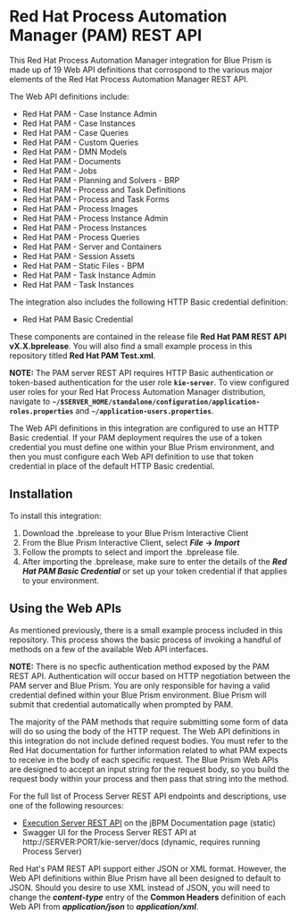 # Red Hat Process Automation Manager (PAM) REST API

This Red Hat Process Automation Manager integration for Blue Prism is made up of 19 Web API definitions that corrospond to the various major elements of the Red Hat Process Automation Manager REST API.

The Web API definitions include:
* Red Hat PAM - Case Instance Admin
* Red Hat PAM - Case Instances
* Red Hat PAM - Case Queries
* Red Hat PAM - Custom Queries
* Red Hat PAM - DMN Models
* Red Hat PAM - Documents
* Red Hat PAM - Jobs
* Red Hat PAM - Planning and Solvers - BRP
* Red Hat PAM - Process and Task Definitions
* Red Hat PAM - Process and Task Forms
* Red Hat PAM - Process Images
* Red Hat PAM - Process Instance Admin
* Red Hat PAM - Process Instances
* Red Hat PAM - Process Queries
* Red Hat PAM - Server and Containers
* Red Hat PAM - Session Assets
* Red Hat PAM - Static Files - BPM
* Red Hat PAM - Task Instance Admin
* Red Hat PAM - Task Instances

The integration also includes the following HTTP Basic credential definition:
* Red Hat PAM Basic Credential

These components are contained in the release file **Red Hat PAM REST API vX.X.bprelease**. You will also find a small example process in this repository titled **Red Hat PAM Test.xml**.

**NOTE:** The PAM server REST API requires HTTP Basic authentication or token-based authentication for the user role **`kie-server`**. To view configured user roles for your Red Hat Process Automation Manager distribution, navigate to **`~/$SERVER_HOME/standalone/configuration/application-roles.properties`** and **`~/application-users.properties`**. 

The Web API definitions in this integration are configured to use an HTTP Basic credential. If your PAM deployment requires the use of a token credential you must define one within your Blue Prism environment, and then you must configure each Web API definition to use that token credential in place of the default HTTP Basic credential.

## Installation ##
To install this integration:
1. Download the .bprelease to your Blue Prism Interactive Client
2. From the Blue Prism Interactive Client, select ***File* -> *Import***
3. Follow the prompts to select and import the .bprelease file.
4. After importing the .bprelease, make sure to enter the details of the ***Red Hat PAM Basic Credential*** or set up your token credential if that applies to your environment.

## Using the Web APIs ##
As mentioned previously, there is a small example process included in this repository. This process shows the basic process of invoking a handful of methods on a few of the available Web API interfaces.

**NOTE:** There is no specfic authentication method exposed by the PAM REST API. Authentication will occur based on HTTP negotiation between the PAM server and Blue Prism. You are only responsible for having a valid credential defined within your Blue Prism environment. Blue Prism will submit that credential automatically when prompted by PAM.

The majority of the PAM methods that require submitting some form of data will do so using the body of the HTTP request. The Web API definitions in this integration do not include defined request bodies. You must refer to the Red Hat documentation for further information related to what PAM expects to receive in the body of each specific request. The Blue Prism Web APIs are designed to accept an input string for the request body, so you build the request body within your process and then pass that string into the method.

For the full list of Process Server REST API endpoints and descriptions, use one of the following resources:
* [Execution Server REST API](http://jbpm.org/learn/documentation.html) on the jBPM Documentation page (static)
* Swagger UI for the Process Server REST API at <div style="display: inline">http://SERVER:PORT/kie-server/docs</div> (dynamic, requires running Process Server)

Red Hat's PAM REST API support either JSON or XML format. However, the Web API definitions within Blue Prism have all been designed to default to JSON. Should you desire to use XML instead of JSON, you will need to change the ***content-type*** entry of the **Common Headers** definition of each Web API from ***application/json*** to ***application/xml***.
